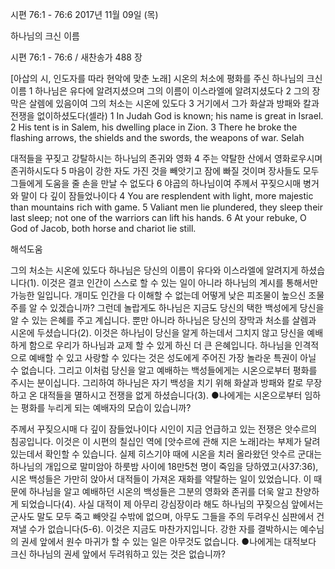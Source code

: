 시편  76:1 - 76:6 
2017년 11월 09일 (목)

하나님의 크신 이름



시편  76:1 - 76:6 / 새찬송가 488 장


[아삽의 시, 인도자를 따라 현악에 맞춘 노래]
시온의 처소에 평화를 주신 하나님의 크신 이름
1 하나님은 유다에 알려지셨으며 그의 이름이 이스라엘에 알려지셨도다 2 그의 장막은 살렘에 있음이여 그의 처소는 시온에 있도다 3 거기에서 그가 화살과 방패와 칼과 전쟁을 없이하셨도다(셀라)
1 In Judah God is known; his name is great in Israel. 2 His tent is in Salem, his dwelling place in Zion. 3 There he broke the flashing arrows, the shields and the swords, the weapons of war. Selah

대적들을 꾸짖고 강탈하시는 하나님의 존귀와 영화
4 주는 약탈한 산에서 영화로우시며 존귀하시도다 5 마음이 강한 자도 가진 것을 빼앗기고 잠에 빠질 것이며 장사들도 모두 그들에게 도움을 줄 손을 만날 수 없도다 6 야곱의 하나님이여 주께서 꾸짖으시매 병거와 말이 다 깊이 잠들었나이다
4 You are resplendent with light, more majestic than mountains rich with game. 5 Valiant men lie plundered, they sleep their last sleep; not one of the warriors can lift his hands. 6 At your rebuke, O God of Jacob, both horse and chariot lie still.

해석도움





그의 처소는 시온에 있도다
하나님은 당신의 이름이 유다와 이스라엘에 알려지게 하셨습니다(1). 이것은 결코 인간이 스스로 할 수 있는 일이 아니라 하나님의 계시를 통해서만 가능한 일입니다. 개미도 인간을 다 이해할 수 없는데 어떻게 낮은 피조물이 높으신 조물주를 알 수 있겠습니까? 그런데 놀랍게도 하나님은 지금도 당신의 택한 백성에게 당신을 알 수 있는 은혜를 주고 계십니다. 뿐만 아니라 하나님은 당신의 장막과 처소를 살렘과 시온에 두셨습니다(2). 이것은 하나님이 당신을 알게 하는데서 그치지 않고 당신을 예배하게 함으로 우리가 하나님과 교제 할 수 있게 하신 더 큰 은혜입니다. 하나님을 인격적으로 예배할 수 있고 사랑할 수 있다는 것은 성도에게 주어진 가장 놀라운 특권이 아닐 수 없습니다. 그리고 이처럼 당신을 알고 예배하는 백성들에게는 시온으로부터 평화를 주시는 분이십니다. 그리하여 하나님은 자기 백성을 치기 위해 화살과 방패와 칼로 무장하고 온 대적들을 멸하시고 전쟁을 없게 하셨습니다(3).
●나에게는 시온으로부터 임하는 평화를 누리게 되는 예배자의 모습이 있습니까? 

주께서 꾸짖으시매 다 깊이 잠들었나이다
시인이 지금 언급하고 있는 전쟁은 앗수르의 침공입니다. 이것은 이 시편의 칠십인 역에 [앗수르에 관해 지은 노래]라는 부제가 달려있는데서 확인할 수 있습니다. 실제 히스기야 때에 시온을 치러 올라왔던 앗수르 군대는 하나님의 개입으로 말미암아 하룻밤 사이에 18만5천 명이 죽임을 당하였고(사37:36), 시온 백성들은 가만히 앉아서 대적들이 가져온 재화를 약탈하는 일이 있었습니다. 이 때문에 하나님을 알고 예배하던 시온의 백성들은 그분의 영화와 존귀를 더욱 알고 찬양하게 되었습니다(4). 사실 대적이 제 아무리 강심장이라 해도 하나님의 꾸짖으심 앞에서는 군사도 말도 모두 죽고 빼앗길 수밖에 없으며, 아무도 그들을 주의 두려우신 심판에서 건져낼 수가 없습니다(5-6). 이것은 지금도 마찬가지입니다. 강한 자를 결박하시는 예수님의 권세 앞에서 원수 마귀가 할 수 있는 일은 아무것도 없습니다.
●나에게는 대적보다 크신 하나님의 권세 앞에서 두려워하고 있는 것은 없습니까?